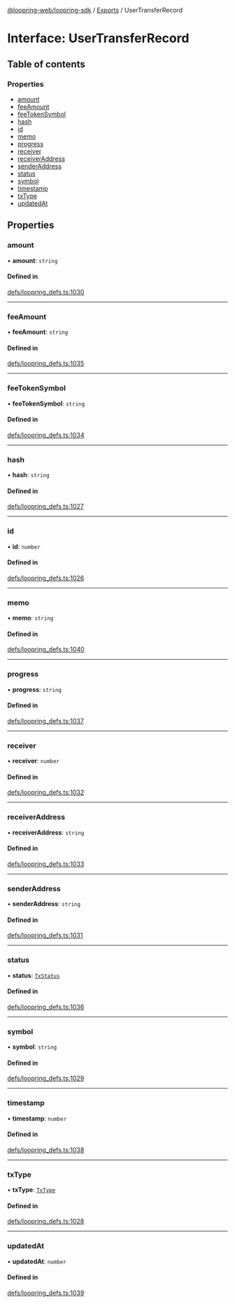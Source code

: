 [@loopring-web/loopring-sdk](../README.md) / [Exports](../modules.md) / UserTransferRecord

# Interface: UserTransferRecord

## Table of contents

### Properties

- [amount](UserTransferRecord.md#amount)
- [feeAmount](UserTransferRecord.md#feeamount)
- [feeTokenSymbol](UserTransferRecord.md#feetokensymbol)
- [hash](UserTransferRecord.md#hash)
- [id](UserTransferRecord.md#id)
- [memo](UserTransferRecord.md#memo)
- [progress](UserTransferRecord.md#progress)
- [receiver](UserTransferRecord.md#receiver)
- [receiverAddress](UserTransferRecord.md#receiveraddress)
- [senderAddress](UserTransferRecord.md#senderaddress)
- [status](UserTransferRecord.md#status)
- [symbol](UserTransferRecord.md#symbol)
- [timestamp](UserTransferRecord.md#timestamp)
- [txType](UserTransferRecord.md#txtype)
- [updatedAt](UserTransferRecord.md#updatedat)

## Properties

### amount

• **amount**: `string`

#### Defined in

[defs/loopring_defs.ts:1030](https://github.com/Loopring/loopring_sdk/blob/fd60be9/src/defs/loopring_defs.ts#L1030)

___

### feeAmount

• **feeAmount**: `string`

#### Defined in

[defs/loopring_defs.ts:1035](https://github.com/Loopring/loopring_sdk/blob/fd60be9/src/defs/loopring_defs.ts#L1035)

___

### feeTokenSymbol

• **feeTokenSymbol**: `string`

#### Defined in

[defs/loopring_defs.ts:1034](https://github.com/Loopring/loopring_sdk/blob/fd60be9/src/defs/loopring_defs.ts#L1034)

___

### hash

• **hash**: `string`

#### Defined in

[defs/loopring_defs.ts:1027](https://github.com/Loopring/loopring_sdk/blob/fd60be9/src/defs/loopring_defs.ts#L1027)

___

### id

• **id**: `number`

#### Defined in

[defs/loopring_defs.ts:1026](https://github.com/Loopring/loopring_sdk/blob/fd60be9/src/defs/loopring_defs.ts#L1026)

___

### memo

• **memo**: `string`

#### Defined in

[defs/loopring_defs.ts:1040](https://github.com/Loopring/loopring_sdk/blob/fd60be9/src/defs/loopring_defs.ts#L1040)

___

### progress

• **progress**: `string`

#### Defined in

[defs/loopring_defs.ts:1037](https://github.com/Loopring/loopring_sdk/blob/fd60be9/src/defs/loopring_defs.ts#L1037)

___

### receiver

• **receiver**: `number`

#### Defined in

[defs/loopring_defs.ts:1032](https://github.com/Loopring/loopring_sdk/blob/fd60be9/src/defs/loopring_defs.ts#L1032)

___

### receiverAddress

• **receiverAddress**: `string`

#### Defined in

[defs/loopring_defs.ts:1033](https://github.com/Loopring/loopring_sdk/blob/fd60be9/src/defs/loopring_defs.ts#L1033)

___

### senderAddress

• **senderAddress**: `string`

#### Defined in

[defs/loopring_defs.ts:1031](https://github.com/Loopring/loopring_sdk/blob/fd60be9/src/defs/loopring_defs.ts#L1031)

___

### status

• **status**: [`TxStatus`](../enums/TxStatus.md)

#### Defined in

[defs/loopring_defs.ts:1036](https://github.com/Loopring/loopring_sdk/blob/fd60be9/src/defs/loopring_defs.ts#L1036)

___

### symbol

• **symbol**: `string`

#### Defined in

[defs/loopring_defs.ts:1029](https://github.com/Loopring/loopring_sdk/blob/fd60be9/src/defs/loopring_defs.ts#L1029)

___

### timestamp

• **timestamp**: `number`

#### Defined in

[defs/loopring_defs.ts:1038](https://github.com/Loopring/loopring_sdk/blob/fd60be9/src/defs/loopring_defs.ts#L1038)

___

### txType

• **txType**: [`TxType`](../enums/TxType.md)

#### Defined in

[defs/loopring_defs.ts:1028](https://github.com/Loopring/loopring_sdk/blob/fd60be9/src/defs/loopring_defs.ts#L1028)

___

### updatedAt

• **updatedAt**: `number`

#### Defined in

[defs/loopring_defs.ts:1039](https://github.com/Loopring/loopring_sdk/blob/fd60be9/src/defs/loopring_defs.ts#L1039)

